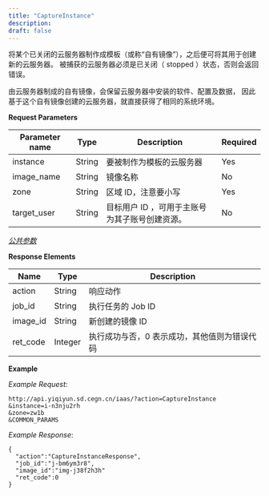 ```yaml
---
title: "CaptureInstance"
description: 
draft: false
---
```




将某个已关闭的云服务器制作成模板（或称“自有镜像”），之后便可将其用于创建新的云服务器。 被捕获的云服务器必须是已关闭（ stopped ）状态，否则会返回错误。

由云服务器制成的自有镜像，会保留云服务器中安装的软件、配置及数据， 因此基于这个自有镜像创建的云服务器，就直接获得了相同的系统环境。

**Request Parameters**

| Parameter name | Type | Description | Required |
| --- | --- | --- | --- |
| instance | String | 要被制作为模板的云服务器 | Yes |
| image_name | String | 镜像名称 | No |
| zone | String | 区域 ID，注意要小写 | Yes |
| target_user | String | 目标用户 ID ，可用于主账号为其子账号创建资源。 | No |

[_公共参数_](../../../parameters/)

**Response Elements**

| Name | Type | Description |
| --- | --- | --- |
| action | String | 响应动作 |
| job_id | String | 执行任务的 Job ID |
| image_id | String | 新创建的镜像 ID |
| ret_code | Integer | 执行成功与否，0 表示成功，其他值则为错误代码 |

**Example**

_Example Request_:

```
http://api.yiqiyun.sd.cegn.cn/iaas/?action=CaptureInstance
&instance=i-n3nju2rh
&zone=zw1b
&COMMON_PARAMS
```

_Example Response_:

```
{
  "action":"CaptureInstanceResponse",
  "job_id":"j-bm6ym3r8",
  "image_id":"img-j38f2h3h"
  "ret_code":0
}
```

